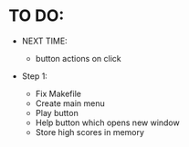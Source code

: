 # TO DO:
- NEXT TIME: 
    - button actions on click

- Step 1:
    - Fix Makefile
    - Create main menu
    - Play button
    - Help button which opens new window
    - Store high scores in memory
